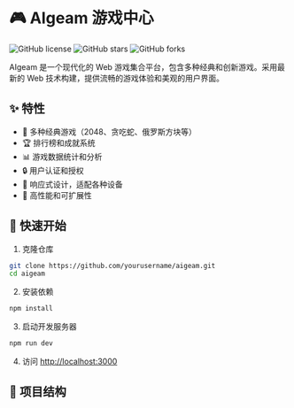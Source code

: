 # 🎮 AIgeam 游戏中心

![GitHub license](https://img.shields.io/github/license/yourusername/aigeam?style=flat-square)
![GitHub stars](https://img.shields.io/github/stars/yourusername/aigeam?style=social)
![GitHub forks](https://img.shields.io/github/forks/yourusername/aigeam?style=social)

AIgeam 是一个现代化的 Web 游戏集合平台，包含多种经典和创新游戏。采用最新的 Web 技术构建，提供流畅的游戏体验和美观的用户界面。

## ✨ 特性

- 🎲 多种经典游戏（2048、贪吃蛇、俄罗斯方块等）
- 🏆 排行榜和成就系统
- 📊 游戏数据统计和分析
- 🔒 用户认证和授权
- 📱 响应式设计，适配各种设备
- 🚀 高性能和可扩展性

## 🚀 快速开始

1. 克隆仓库
```bash
git clone https://github.com/yourusername/aigeam.git
cd aigeam
```

2. 安装依赖
```bash
npm install
```

3. 启动开发服务器
```bash
npm run dev
```

4. 访问 [http://localhost:3000](http://localhost:3000)

## 📂 项目结构 